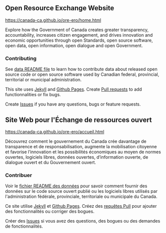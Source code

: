 ## Open Resource Exchange Website

https://canada-ca.github.io/ore-ero/home.html

Explore how the Government of Canada creates greater transparency, accountability, increases citizen engagement, and drives innovation and economic opportunities through open Standards, open source software, open data, open information, open dialogue and open Government.

### Contributing

See [data README file](_data) to learn how to contribute data about released open source code or open source software used by Canadian federal, provincial, territorial or municipal administration.

This site uses [Jekyll](https://jekyllrb.com/) and [Github Pages](https://pages.github.com/).  Create [Pull requests](pulls) to add functionnalities or fix bugs.

Create [Issues](issues) if you have any questions, bugs or feature requests.

## Site Web pour l'Échange de ressources ouvert

https://canada-ca.github.io/ore-ero/accueil.html

Découvrez comment le gouvernement du Canada crée davantage de transparence et de responsabilisation, augmente la mobilisation citoyenne et favorise l’innovation et les possibilités économiques au moyen de normes ouvertes, logiciels libres, données ouvertes, d’information ouverte, de dialogue ouvert et du Gouvernement ouvert.

### Contribuer

Voir le [fichier README des données](_data) pour savoir comment fournir des données sur le code source ouvert publié ou les logiciels libres utilisés par l'administration fédérale, provinciale, territoriale ou municipale du Canada.

Ce site utilise [Jekyll](https://jekyllrb.com/) et [Github Pages](https://pages.github.com/). Créez des [requêtes Pull](pulls) pour ajouter des fonctionnalités ou corriger des bogues.

Créer des [Issues](issues) si vous avez des questions, des bogues ou des demandes de fonctionnalités.
